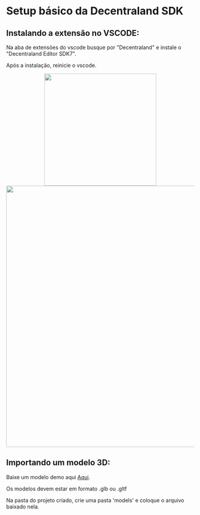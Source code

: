# Setup básico da Decentraland SDK

## Instalando a extensão no VSCODE:

<p>Na aba de extensões do vscode busque por "Decentraland" e instale o "Decentraland Editor SDK7".</p>
<p>Após a instalação, reinicie o vscode.</p>

<p align="center">
  <img src="images/BuscandoExtensão.jpg" width="300" />
  <img src="images/InstalandoExtensão.jpg" width="700" /> 
</p>

## Importando um modelo 3D:

Baixe um modelo demo aqui [Aqui](https://github.com).
<p>Os modelos devem estar em formato .glb ou .gltf</p>
<p>Na pasta do projeto criado, crie uma pasta 'models' e coloque o arquivo baixado nela.</p>

